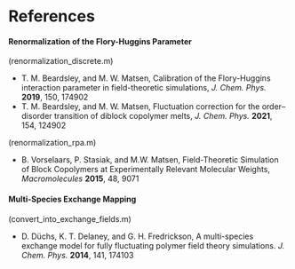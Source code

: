 # References
#### Renormalization of the Flory-Huggins Parameter 
(renormalization_discrete.m)   
+ T. M. Beardsley, and M. W. Matsen, Calibration of the Flory-Huggins interaction parameter in field-theoretic simulations, *J. Chem. Phys.* **2019**, 150, 174902
+ T. M. Beardsley, and M. W. Matsen, Fluctuation correction for the order–disorder transition of diblock copolymer melts, *J. Chem. Phys.* **2021**, 154, 124902   
   
(renormalization_rpa.m)   
+ B. Vorselaars, P. Stasiak, and M.W. Matsen, Field-Theoretic Simulation of Block Copolymers at Experimentally Relevant Molecular Weights, *Macromolecules* **2015**, 48, 9071

#### Multi-Species Exchange Mapping
(convert_into_exchange_fields.m)
+ D. Düchs, K. T. Delaney, and G. H. Fredrickson, A multi-species exchange model for fully fluctuating polymer field theory simulations. *J. Chem. Phys.* **2014**, 141, 174103